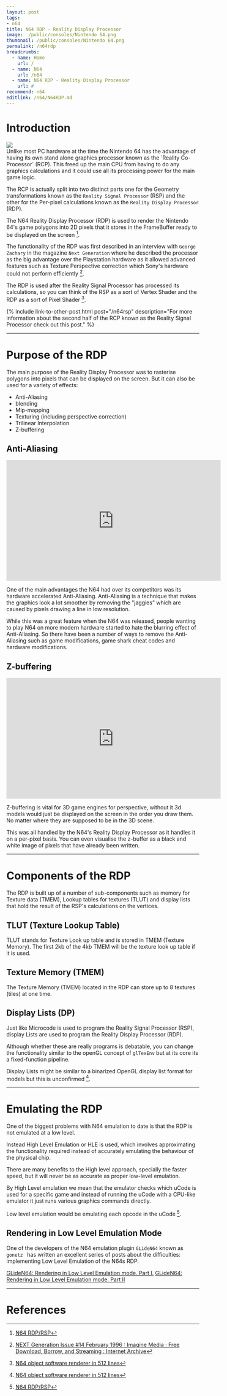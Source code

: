```yaml
---
layout: post
tags: 
- n64
title: N64 RDP - Reality Display Processor
image:  /public/consoles/Nintendo 64.png
thumbnail: /public/consoles/Nintendo 64.png
permalink: /n64rdp
breadcrumbs:
  - name: Home
    url: /
  - name: N64
    url: /n64
  - name: N64 RDP - Reality Display Processor
    url: #
recommend: n64
editlink: /n64/N64RDP.md
---
```


# Introduction
<section class="postSection">
    <img src="/public/N64/N64-RCP-Decapped.jpg" class="wow slideInLeft postImage" />

<div markdown="1">
Unlike most PC hardware at the time the Nintendo 64 has the advantage of having its own stand alone graphics processor known as the `Reality Co-Processor` (RCP). This freed up the main CPU from having to do any graphics calculations and it could use all its processing power for the main game logic.

The RCP is actually split into two distinct parts one for the Geometry transformations known as the `Reality Signal Processor` (RSP) and the other for the Per-pixel calculations known as the `Reality Display Processor` (RDP).


The N64 Reality Display Processor (RDP) is used to render the Nintendo 64's game polygons into 2D pixels that it stores in the FrameBuffer ready to be displayed on the screen [^1].

The functionality of the RDP was first described in an interview with `George Zachary` in the magazine `Next Generation` where he described the processor as the big advantage over the Playstation hardware as it allowed advanced features such as Texture Perspective correction which Sony's hardware could not perform efficiently [^4].

The RDP is used after the Reality Signal Processor has processed its calculations, so you can think of the RSP as a sort of Vertex Shader and the RDP as a sort of Pixel Shader [^2].

</div>
</section>

{% include link-to-other-post.html post="/n64rsp" description="For more information about the second half of the RCP known as the Reality Signal Processor check out this post." %}

---
# Purpose of the RDP
The main purpose of the Reality Display Processor was to rasterise polygons into pixels that can be displayed on the screen.
But it can also be used for a variety of effects:
* Anti-Aliasing
* blending
* Mip-mapping
* Texturing (including perspective correction)
* Trilinear Interpolation
* Z-buffering


## Anti-Aliasing
<iframe width="560" height="315" src="https://www.youtube.com/embed/QDiHgKil8AQ" frameborder="0" allow="accelerometer; autoplay; encrypted-media; gyroscope; picture-in-picture" allowfullscreen></iframe>

One of the main advantages the N64 had over its competitors was its hardware accelerated Anti-Aliasing. Anti-Aliasing is a technique that makes the graphics look a lot smoother by removing the "jaggies" which are caused by pixels drawing a line in low resolution.

While this was a great feature when the N64 was released, people wanting to play N64 on more modern hardware started to hate the blurring effect of Anti-Aliasing. So there have been a number of ways to remove the Anti-Aliasing such as game modifications, game shark cheat codes and hardware modifications.

## Z-buffering
<iframe width="560" height="315" src="https://www.youtube.com/embed/HyVc0X9JKpg" frameborder="0" allow="accelerometer; autoplay; encrypted-media; gyroscope; picture-in-picture" allowfullscreen></iframe>

Z-buffering is vital for 3D game engines for perspective, without it 3d models would just be displayed on the screen in the order you draw them. No matter where they are supposed to be in the 3D scene. 

This was all handled by the N64's Reality Display Processor as it handles it on a per-pixel basis. You can even visualise the z-buffer as a black and white image of pixels that have already been written.

---
# Components of the RDP
The RDP is built up of a number of sub-components such as memory for Texture data (TMEM), Lookup tables for textures (TLUT) and display lists that hold the result of the RSP's calculations on the vertices.

## TLUT (Texture Lookup Table)
TLUT stands for Texture Look up table and is stored in TMEM (Texture Memory). The first 2kb of the 4kb TMEM will be the texture look up table if it is used.

## Texture Memory (TMEM)
The Texture Memory (TMEM) located in the RDP can store up to 8 textures (tiles) at one time.

## Display Lists (DP)
Just like Microcode is used to program the Reality Signal Processor (RSP), display Lists are used to program the Reality Display Processor (RDP).

Although whether these are really programs is debatable, you can change the functionality similar to the openGL concept of `glTexEnv` but at its core its a fixed-function pipeline.

Display Lists might be similar to a binarized OpenGL display list format for models but this is unconfirmed [^2].

---
# Emulating the RDP
One of the biggest problems with N64 emulation to date is that the RDP is not emulated at a low level. 

Instead High Level Emulation or HLE is used, which involves approximating the functionality required instead of accurately emulating the behaviour of the physical chip. 

There are many benefits to the High level approach, specially the faster speed, but it will never be as accurate as proper low-level emulation.

By High Level emulation we mean that the emulator checks which uCode is used for a specific game and instead of running the uCode with a CPU-like emulator it just runs various graphics commands directly.

Low level emulation would be emulating each opcode in the uCode [^1].

## Rendering in Low Level Emulation Mode
One of the developers of the N64 emulation plugin `GLideN64` known as `gonetz ` has written an excellent series of posts about the difficulties: implementing Low Level Emulation of the N64s RDP.

[GLideN64: Rendering in Low Level Emulation mode. Part I.](http://gliden64.blogspot.com/2019/10/rendering-in-low-level-emulation-mode.html?m=1)
[GLideN64: Rendering in Low Level Emulation mode. Part II](http://gliden64.blogspot.com/2019/11/rendering-in-low-level-emulation-mode.html?m=1)


---
# References
[^1]: [N64 RDP/RSP](https://forum.beyond3d.com/threads/n64-rdp-rsp.15758/)
[^2]: [N64 object software renderer in 512 lines](https://news.ycombinator.com/item?id=16138583)
[^3]: [Chapter 4 - Runtime Software Architecture](http://ultra64.ca/files/documentation/online-manuals/man-v5-1/pro-man/pro04/04-05.htm)
[^4]: [NEXT Generation Issue #14 February 1996 : Imagine Media : Free Download, Borrow, and Streaming : Internet Archive](https://archive.org/details/nextgen-issue-014/page/n9)
